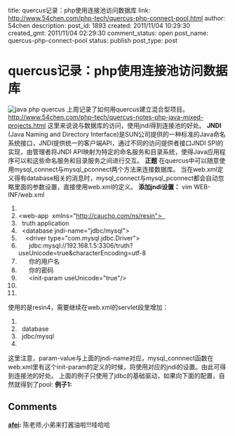title: quercus记录：php使用连接池访问数据库
link: http://www.54chen.com/php-tech/quercus-php-connect-pool.html
author: 54chen
description: 
post_id: 1893
created: 2011/11/04 10:29:30
created_gmt: 2011/11/04 02:29:30
comment_status: open
post_name: quercus-php-connect-pool
status: publish
post_type: post

# quercus记录：php使用连接池访问数据库

![java php quercus](http://www.caucho.com/wp-content/themes/caucho/images/caucho-logo.png) 上周记录了如何用quercus建立混合型项目。 <http://www.54chen.com/php-tech/quercus-notes-php-java-mixed-projects.html> 这里来说说与数据库的访问，使用jndi得到连接池的好处。 **JNDI** (Java Naming and Directory Interface)是SUN公司提供的一种标准的Java命名系统接口，JNDI提供统一的客户端API，通过不同的访问提供者接口JNDI SPI的实现，由管理者将JNDI API映射为特定的命名服务和目录系统，使得Java应用程序可以和这些命名服务和目录服务之间进行交互。 **正题** 在quercus中可以随意使用mysql_connect与mysql_pconnect两个方法来连接数据库。 当在web.xml定义得有database相关的消息时，mysql_connect与mysql_pconnect都会自动忽略里面的参数设置，直接使用web.xml的定义。 **添加jndi设置：** vim WEB-INF/web.xml 

  1. <?xml version="1.0" encoding="utf-8"?>  
  2. <web-app  xmlns="http://caucho.com/ns/resin">  
  3.   <description>truth application</description>  
  4.   <database jndi-name="jdbc/mysql">  
  5.     <driver type="com.mysql.jdbc.Driver">  
  6.       <url>jdbc:mysql://192.168.1.5:3306/truth?useUnicode=true&amp;characterEncoding=utf-8</url>  
  7.       <user>你的用户名</user>  
  8.       <password>你的密码</password>  
  9.       <init-param useUnicode="true"/> <!--实践证明这个是不管用的，因为quercus写土了，全用的latin1字符集，后面再说-->  
  10.     </driver>  
  11.   </database>  

使用的是resin4，需要继续在web.xml的servlet段里增加： 

  1. <init-param>  
  2.   <param-name>database</param-name>  
  3.   <param-value>jdbc/mysql</param-value>  
  4. </init-param>  

这里注意，param-value与上面的jndi-name对应，mysql_connnect函数在web.xml里有这个init-param的定义的时候，将使用对应的jndi的设置。由此可得到连接池的好处。 上面的例子只使用了jdbc的基础驱动，如果向下面的配置，自然就得到了pool: **例子1:**

## Comments

**[afei](#13989 "2011-11-17 15:01:09"):** 陈老师,小弟来打酱油啦!!!哇哈哈

